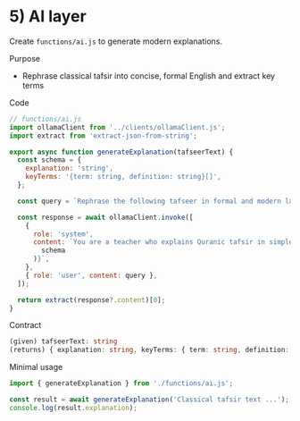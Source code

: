# 5) AI layer

Create `functions/ai.js` to generate modern explanations.

Purpose
- Rephrase classical tafsir into concise, formal English and extract key terms

Code
```js
// functions/ai.js
import ollamaClient from '../clients/ollamaClient.js';
import extract from 'extract-json-from-string';

export async function generateExplanation(tafseerText) {
  const schema = {
    explanation: 'string',
    keyTerms: '{term: string, definition: string}[]',
  };

  const query = `Rephrase the following tafseer in formal and modern language suitable for a general audience: ${tafseerText}\nAvoid slang. Summarize key points and define Islamic and English key terms. Respond strictly as JSON:\n{\n  explanation: string,\n  keyTerms: {term: string, definition: string}[],\n}`;

  const response = await ollamaClient.invoke([
    {
      role: 'system',
      content: `You are a teacher who explains Quranic tafsir in simple formal language. Always respond in JSON matching: ${JSON.stringify(
        schema
      )}`,
    },
    { role: 'user', content: query },
  ]);

  return extract(response?.content)[0];
}
```

Contract
```ts
(given) tafseerText: string
(returns) { explanation: string, keyTerms: { term: string, definition: string }[] }
```

Minimal usage
```js
import { generateExplanation } from './functions/ai.js';

const result = await generateExplanation('Classical tafsir text ...');
console.log(result.explanation);
```
